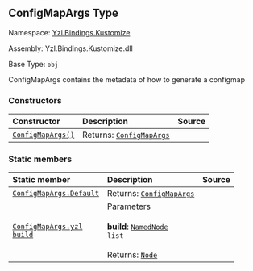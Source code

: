 ## ConfigMapArgs Type

Namespace: [Yzl.Bindings.Kustomize](http://localhost:8089/reference/yzl-bindings-kustomize)

Assembly: Yzl.Bindings.Kustomize.dll

Base Type: <code>obj</code>

ConfigMapArgs contains the metadata of how to generate a configmap

### Constructors

Constructor | Description | Source
:--- | :--- | :---:
[<code><span>ConfigMapArgs<span>()</span></span></code>](#(+.ctor+)) | Returns: <code><a href="http://localhost:8089/reference/yzl-bindings-kustomize-configmapargs">ConfigMapArgs</a></code><br /> | &#32;


### Static members

Static member | Description | Source
:--- | :--- | :---:
[<code><span>ConfigMapArgs.Default</span></code>](#Default) | Returns: <code><a href="http://localhost:8089/reference/yzl-bindings-kustomize-configmapargs">ConfigMapArgs</a></code><br /> | &#32;
[<code><span>ConfigMapArgs.yzl&#32;<span>build</span></span></code>](#yzl) | Parameters<br /><br />**build**: <code><span><a href="http://localhost:8089/reference/yzl-core-yzl-namednode">NamedNode</a>&#32;list</span></code><br /><br />Returns: <code><a href="http://localhost:8089/reference/yzl-core-yzl-node">Node</a></code><br /> | &#32;



